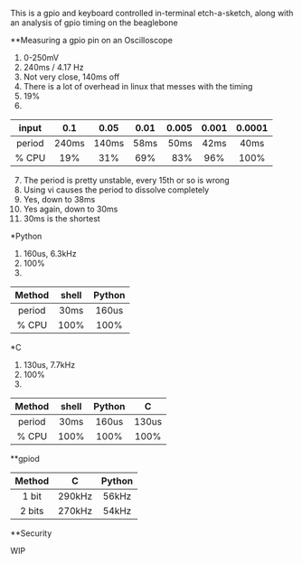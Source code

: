 This is a gpio and keyboard controlled in-terminal etch-a-sketch, along with an analysis of gpio timing on the beaglebone

**Measuring a gpio pin on an Oscilloscope

1. 0-250mV
2. 240ms / 4.17 Hz
3. Not very close, 140ms off
4. There is a lot of overhead in linux that messes with the timing
5. 19%
6. 
| input | 0.1   | 0.05  | 0.01 | 0.005 | 0.001 | 0.0001 |
|:-----:|:-----:|:-----:|:----:|------:|:-----:|:------:|
|period | 240ms | 140ms | 58ms | 50ms  | 42ms  | 40ms   |
|% CPU  | 19%   | 31%   | 69%  | 83%   | 96%   | 100%   |
7. The period is pretty unstable, every 15th or so is wrong
8. Using vi causes the period to dissolve completely
9. Yes, down to 38ms
10. Yes again, down to 30ms
11. 30ms is the shortest

*Python

1. 160us, 6.3kHz
2. 100%
3. 
| Method | shell  | Python |
|:------:|:------:|:------:|
|period  | 30ms   | 160us  |
|% CPU   | 100%   | 100%   |

*C

1. 130us, 7.7kHz
2. 100%
3. 
| Method | shell  | Python | C      |
|:------:|:------:|:------:|:------:|
|period  | 30ms   | 160us  | 130us  |
|% CPU   | 100%   | 100%   | 100%   |

**gpiod

| Method | C      | Python |
|:------:|:------:|:------:|
| 1 bit  | 290kHz | 56kHz  |
| 2 bits | 270kHz | 54kHz  |

**Security

WIP
